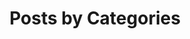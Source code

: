 ---
title: "Posts by Categories"
permalink: /categories/
layout: categories
classes: wide
author_profile: false
---